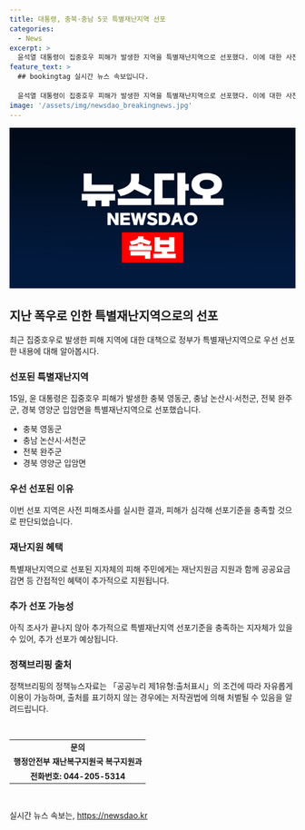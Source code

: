 ```yaml
---
title: 대통령, 충북·충남 5곳 특별재난지역 선포
categories:
  - News
excerpt: >
  윤석열 대통령이 집중호우 피해가 발생한 지역을 특별재난지역으로 선포했다. 이에 대한 사전 피해조사를 통해 피해가 심각한 곳으로 확인되어 국비로 재정 부담을 덜 수 있게 됐다. 또한, 특별재난지역으로 선포된 지자체의 피해 주민에게는 다양한 혜택이 추가 지원된다. 중앙재난피해합동조사를 통해 추가 선포가 이뤄질 수 있음에 대비하여 중앙재난안전대책본부는 관련 지원에 대한 조치를 강조했다. (출처: 정책브리핑)
feature_text: >
  ## bookingtag 실시간 뉴스 속보입니다.

  윤석열 대통령이 집중호우 피해가 발생한 지역을 특별재난지역으로 선포했다. 이에 대한 사전 피해조사를 통해 피해가 심각한 곳으로 확인되어 국비로 재정 부담을 덜 수 있게 됐다. 또한, 특별재난지역으로 선포된 지자체의 피해 주민에게는 다양한 혜택이 추가 지원된다. 중앙재난피해합동조사를 통해 추가 선포가 이뤄질 수 있음에 대비하여 중앙재난안전대책본부는 관련 지원에 대한 조치를 강조했다. (출처: 정책브리핑)
image: '/assets/img/newsdao_breakingnews.jpg'
---
```


<p><img src="/assets/img/newsdao_breakingnews.jpg" alt="bookingtag 속보" /></p>

<h2 data-ke-size="size26">지난 폭우로 인한 특별재난지역으로의 선포</h2>

<p data-ke-size="size16">최근 집중호우로 발생한 피해 지역에 대한 대책으로 정부가 특별재난지역으로 우선 선포한 내용에 대해 알아봅시다.</p>

<h3><b>선포된 특별재난지역</b></h3>

<p data-ke-size="size16">15일, 윤 대통령은 집중호우 피해가 발생한 충북 영동군, 충남 논산시·서천군, 전북 완주군, 경북 영양군 입암면을 특별재난지역으로 선포했습니다.</p>

<ul>
  <li>충북 영동군</li>
  <li>충남 논산시·서천군</li>
  <li>전북 완주군</li>
  <li>경북 영양군 입암면</li>
</ul>

<h3><b>우선 선포된 이유</b></h3>

<p data-ke-size="size16">이번 선포 지역은 사전 피해조사를 실시한 결과, 피해가 심각해 선포기준을 충족할 것으로 판단되었습니다.</p>

<h3><b>재난지원 혜택</b></h3>

<p data-ke-size="size16">특별재난지역으로 선포된 지자체의 피해 주민에게는 재난지원금 지원과 함께 공공요금 감면 등 간접적인 혜택이 추가적으로 지원됩니다.</p>

<h3><b>추가 선포 가능성</b></h3>

<p data-ke-size="size16">아직 조사가 끝나지 않아 추가적으로 특별재난지역 선포기준을 충족하는 지자체가 있을 수 있어, 추가 선포가 예상됩니다.</p>

<h3><b>정책브리핑 출처</b></h3>

<p data-ke-size="size16">정책브리핑의 정책뉴스자료는 「공공누리 제1유형:출처표시」의 조건에 따라 자유롭게 이용이 가능하며, 출처를 표기하지 않는 경우에는 저작권법에 의해 처벌될 수 있음을 알려드립니다.</p>

<p data-ke-size="size16">&nbsp;</p>

<table>
  <tr>
    <td style="text-align: center; height: 17px;"><b>문의</b></td>
  </tr>
  <tr>
    <td style="text-align: center; height: 17px;"><b>행정안전부 재난복구지원국 복구지원과</b></td>
  </tr>
  <tr>
    <td style="text-align: center; height: 17px;"><b>전화번호: 044-205-5314</b></td>
  </tr>
</table>

<p data-ke-size="size16">&nbsp;</p>
실시간 뉴스 속보는, <a href="https://newsdao.kr" rel="dofollow">https://newsdao.kr</a>


